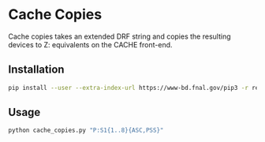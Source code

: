 # Cache Copies

Cache copies takes an extended DRF string and copies the resulting devices to Z: equivalents on the CACHE front-end.

## Installation

```bash
pip install --user --extra-index-url https://www-bd.fnal.gov/pip3 -r requirements.txt
```

## Usage

```bash
python cache_copies.py "P:S1{1..8}{ASC,PSS}"
```
